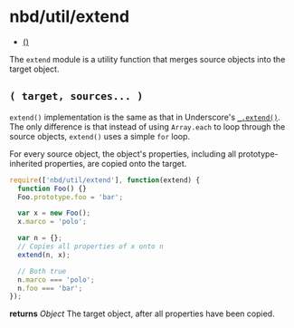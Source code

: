 # nbd/util/extend
* [()](#-target-sources-)

The `extend` module is a utility function that merges source objects into the target object.

## `( target, sources... )`

`extend()` implementation is the same as that in Underscore's [`_.extend()`][1]. The only difference is that instead of using `Array.each` to loop through the source objects, `extend()` uses a simple `for` loop.

For every source object, the object's properties, including all prototype-inherited properties, are copied onto the target.

```javascript
require(['nbd/util/extend'], function(extend) {
  function Foo() {}
  Foo.prototype.foo = 'bar';

  var x = new Foo();
  x.marco = 'polo';

  var n = {};
  // Copies all properties of x onto n
  extend(n, x);

  // Both true
  n.marco === 'polo';
  n.foo === 'bar';
});
```

**returns** *Object* The target object, after all properties have been copied.

[1]: http://underscorejs.org/docs/underscore.html#section-74
